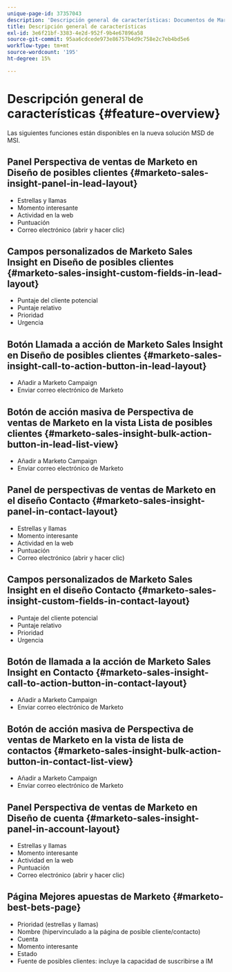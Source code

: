 ```yaml
---
unique-page-id: 37357043
description: 'Descripción general de características: Documentos de Marketo: Documentación del producto'
title: Descripción general de características
exl-id: 3e6f21bf-3383-4e2d-952f-9b4e67896a58
source-git-commit: 95aa6cdcede973e86757b4d9c758e2c7eb4bd5e6
workflow-type: tm+mt
source-wordcount: '195'
ht-degree: 15%

---
```


# Descripción general de características {#feature-overview}

Las siguientes funciones están disponibles en la nueva solución MSD de MSI.

## Panel Perspectiva de ventas de Marketo en Diseño de posibles clientes  {#marketo-sales-insight-panel-in-lead-layout}

* Estrellas y llamas
* Momento interesante
* Actividad en la web
* Puntuación
* Correo electrónico (abrir y hacer clic)

## Campos personalizados de Marketo Sales Insight en Diseño de posibles clientes  {#marketo-sales-insight-custom-fields-in-lead-layout}

* Puntaje del cliente potencial
* Puntaje relativo
* Prioridad
* Urgencia

## Botón Llamada a acción de Marketo Sales Insight en Diseño de posibles clientes  {#marketo-sales-insight-call-to-action-button-in-lead-layout}

* Añadir a Marketo Campaign
* Enviar correo electrónico de Marketo

## Botón de acción masiva de Perspectiva de ventas de Marketo en la vista Lista de posibles clientes  {#marketo-sales-insight-bulk-action-button-in-lead-list-view}

* Añadir a Marketo Campaign
* Enviar correo electrónico de Marketo

## Panel de perspectivas de ventas de Marketo en el diseño Contacto  {#marketo-sales-insight-panel-in-contact-layout}

* Estrellas y llamas
* Momento interesante
* Actividad en la web
* Puntuación
* Correo electrónico (abrir y hacer clic)

## Campos personalizados de Marketo Sales Insight en el diseño Contacto  {#marketo-sales-insight-custom-fields-in-contact-layout}

* Puntaje del cliente potencial
* Puntaje relativo
* Prioridad
* Urgencia

## Botón de llamada a la acción de Marketo Sales Insight en Contacto  {#marketo-sales-insight-call-to-action-button-in-contact-layout}

* Añadir a Marketo Campaign
* Enviar correo electrónico de Marketo

## Botón de acción masiva de Perspectiva de ventas de Marketo en la vista de lista de contactos  {#marketo-sales-insight-bulk-action-button-in-contact-list-view}

* Añadir a Marketo Campaign
* Enviar correo electrónico de Marketo

## Panel Perspectiva de ventas de Marketo en Diseño de cuenta {#marketo-sales-insight-panel-in-account-layout}

* Estrellas y llamas
* Momento interesante
* Actividad en la web
* Puntuación
* Correo electrónico (abrir y hacer clic)

## Página Mejores apuestas de Marketo {#marketo-best-bets-page}

* Prioridad (estrellas y llamas)
* Nombre (hipervinculado a la página de posible cliente/contacto)
* Cuenta
* Momento interesante
* Estado
* Fuente de posibles clientes: incluye la capacidad de suscribirse a IM
